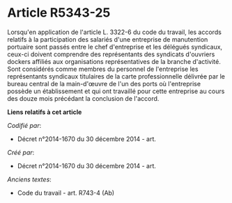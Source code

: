 # Article R5343-25

Lorsqu'en application de l'article L. 3322-6 du code du travail, les accords relatifs à la participation des salariés d'une
entreprise de manutention portuaire sont passés entre le chef d'entreprise et les délégués syndicaux, ceux-ci doivent
comprendre des représentants des syndicats d'ouvriers dockers affiliés aux organisations représentatives de la branche
d'activité. Sont considérés comme membres du personnel de l'entreprise les représentants syndicaux titulaires de la carte
professionnelle délivrée par le bureau central de la main-d'œuvre de l'un des ports où l'entreprise possède un établissement
et qui ont travaillé pour cette entreprise au cours des douze mois précédant la conclusion de l'accord.

**Liens relatifs à cet article**

_Codifié par_:

  - Décret n°2014-1670 du 30 décembre 2014 - art.

_Créé par_:

  - Décret n°2014-1670 du 30 décembre 2014 - art.

_Anciens textes_:

  - Code du travail - art. R743-4 (Ab)
